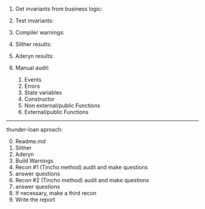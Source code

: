 1. Get invariants from business logic:

2. Test invariants:

3. Compiler warnings:

4. Slither results:

5. Aderyn results:

6. Manual audit:
    1. Events
    2. Errors
    3. State variables
    4. Constructor
    5. Non external/public Functions
    6. External/public Functions

-----------------------------------------------------------------------
thunder-loan aproach:

0. Readme.md
1. Slither
2. Aderyn
3. Build Warnings
4. Recon #1 (Tincho method) audit and make questions
5. answer questions
6. Recon #2 (Tincho method) audit and make questions
7. answer questions
8. If necessary, make a third recon
9. Write the report
